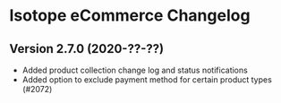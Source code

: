 Isotope eCommerce Changelog
===========================

Version 2.7.0 (2020-??-??)
---------------------------------

- Added product collection change log and status notifications
- Added option to exclude payment method for certain product types (#2072)
